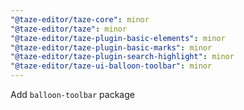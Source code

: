```yaml
---
"@taze-editor/taze-core": minor
"@taze-editor/taze": minor
"@taze-editor/taze-plugin-basic-elements": minor
"@taze-editor/taze-plugin-basic-marks": minor
"@taze-editor/taze-plugin-search-highlight": minor
"@taze-editor/taze-ui-balloon-toolbar": minor
---
```


Add `balloon-toolbar` package
